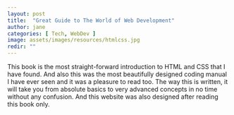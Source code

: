 ```yaml
---
layout: post
title:  "Great Guide to The World of Web Development"
author: jane
categories: [ Tech, WebDev ]
image: assets/images/resources/htmlcss.jpg
redir: ""
---
```


This book is the most straight-forward introduction to HTML and CSS that I have found.
And also this was the most beautifully designed coding manual I have ever seen and it was a pleasure to read too.
The way this is written, it will take you from absolute basics to very advanced concepts in no time without any confusion. And this website was also designed after reading this book only.

